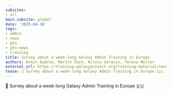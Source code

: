 ```yaml
---
subsites:
- all
main_subsite: global
date: '2025-04-16'
tags:
- admin
- news
- gtn
- gtn-news
- training
title: Survey about a week-long Galaxy Admin Training in Europe
authors: Armin Dadras, Martin Čech, Nicola Soranzo, Teresa Müller
external_url: https://training.galaxyproject.org/training-material/news/2025/04/16/admin-training-survey.html
tease: 🚀 Survey about a week-long Galaxy Admin Training in Europe 🇪🇺
---
```

🚀 Survey about a week-long Galaxy Admin Training in Europe 🇪🇺